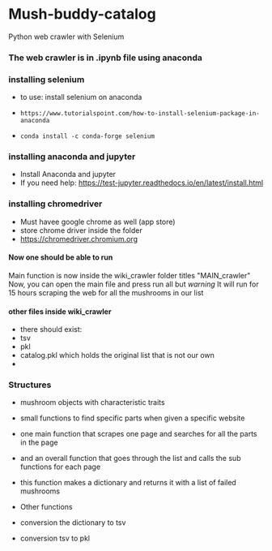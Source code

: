 # Mush-buddy-catalog

Python web crawler with Selenium 

### The web crawler is in .ipynb file using anaconda 


### installing selenium
- to use: install selenium on anaconda
-     https://www.tutorialspoint.com/how-to-install-selenium-package-in-anaconda
-     conda install -c conda-forge selenium

### installing anaconda and jupyter
- Install Anaconda and jupyter
-   If you need help: https://test-jupyter.readthedocs.io/en/latest/install.html


### installing chromedriver
- Must havee google chrome as well (app store)
- store chrome driver inside the folder
- https://chromedriver.chromium.org

#### Now one should be able to run

Main function is now inside the wiki_crawler folder titles "MAIN_crawler"
Now, you can open the main file and press run all but *warning*
It will run for 15 hours scraping the web for all the mushrooms in our list


#### other files inside wiki_crawler
- there should exist:
-   tsv
-   pkl
-   catalog.pkl which holds the original list that is not our own
-   
### Structures
- mushroom objects with characteristic traits
- small functions to find specific parts when given a specific website
- one main function that scrapes one page and searches for all the parts in the page
- and an overall function that goes through the list and calls the sub functions for each page
-   this function makes a dictionary and returns it with a list of failed mushrooms

- Other functions
-   conversion the dictionary to tsv
-   conversion tsv to pkl
